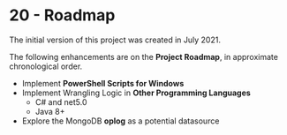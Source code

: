 # 20 - Roadmap

The initial version of this project was created in July 2021.

The following enhancements are on the **Project Roadmap**, in approximate
chronological order.

- Implement **PowerShell Scripts for Windows**
- Implement Wrangling Logic in **Other Programming Languages**
  - C# and net5.0
  - Java 8+
- Explore the MongoDB **oplog** as a potential datasource
